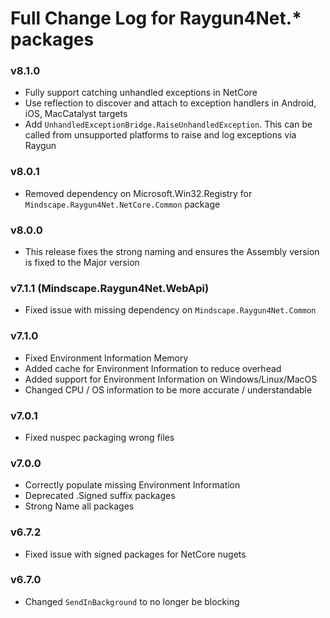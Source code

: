 # Full Change Log for Raygun4Net.* packages

### v8.1.0
- Fully support catching unhandled exceptions in NetCore
- Use reflection to discover and attach to exception handlers in Android, iOS, MacCatalyst targets
- Add `UnhandledExceptionBridge.RaiseUnhandledException`. This can be called from unsupported platforms to raise and log exceptions via Raygun

### v8.0.1
- Removed dependency on Microsoft.Win32.Registry for `Mindscape.Raygun4Net.NetCore.Common` package

### v8.0.0
- This release fixes the strong naming and ensures the Assembly version is fixed to the Major version

### v7.1.1 (Mindscape.Raygun4Net.WebApi)
- Fixed issue with missing dependency on `Mindscape.Raygun4Net.Common`

### v7.1.0
- Fixed Environment Information Memory
- Added cache for Environment Information to reduce overhead
- Added support for Environment Information on Windows/Linux/MacOS
- Changed CPU / OS information to be more accurate / understandable

### v7.0.1
- Fixed nuspec packaging wrong files

### v7.0.0
- Correctly populate missing Environment Information
- Deprecated .Signed suffix packages
- Strong Name all packages

### v6.7.2
- Fixed issue with signed packages for NetCore nugets

### v6.7.0
- Changed `SendInBackground` to no longer be blocking
